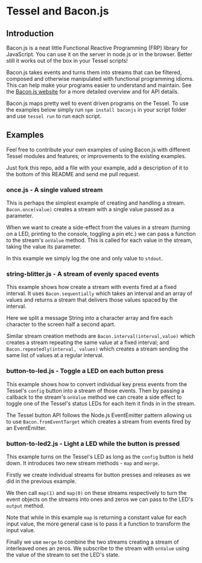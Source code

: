 # Tessel and Bacon.js

## Introduction

Bacon.js is a neat little Functional Reactive Programming (FRP) library for
JavaScript. You can use it on the server in node.js or in the browser. Better still it works
out of the box in your Tessel scripts!

Bacon.js takes events and turns them into streams that can be filtered, composed and otherwise
manipulated with functional programming idioms. This can help make your programs easier to understand and maintain. See the [Bacon.js website](http://baconjs.github.io/) for a more detailed overview and for API details.

Bacon.js maps pretty well to event driven programs on the Tessel. To use the examples below simply run `npm install baconjs` in your script folder and use `tessel run` to run each script.

## Examples

Feel free to contribute your own examples of using Bacon.js with different Tessel modules and features; or improvements to the existing examples.

Just fork this repo, add a file with your example, add a description of it to the bottom of this README and send me
pull request.

### once.js - A single valued stream

This is perhaps the simplest example of creating and handling a stream. `Bacon.once(value)` creates a stream with a single value passed as a parameter.

When we want to create a side-effect from the values in a stream (turning on a LED, printing to the console, toggling a pin etc.) we can pass a function to the stream's `onValue` method. This is called for each value in the stream, taking the value its parameter.

In this example we simply log the one and only value to `stdout`.

### string-blitter.js - A stream of evenly spaced events

This example shows how create a stream with events fired at a fixed interval. It uses `Bacon.sequentially` which takes an interval and an array of values and returns a stream that delivers those values spaced by the interval.

Here we split a message String into a character array and fire each character to the screen half a second apart.

Similar stream creation methods are `Bacon.interval(interval,value)` which creates a stream repeating the same value at a fixed interval; and `Bacon.repeatedly(interval, values)` which creates a stream sending the same list of values at a regular interval.

### button-to-led.js - Toggle a LED on each button press

This example shows how to convert individual key press events from the Tessel's `config` button into a stream of those events. Then by passing a callback to the stream's `onValue` method we can create a side effect to toggle one of the Tessel's status LEDs for each item it finds in in the stream.

The Tessel button API follows the Node.js EventEmitter pattern allowing us to use `Bacon.fromEventTarget` which creates a stream from events fired by an EventEmitter.

### button-to-led2.js - Light a LED while the button is pressed

This example turns on the Tessel's LED as long as the `config` button is held down. It introduces two new stream methods - `map` and `merge`.

Firstly we create individual streams for button presses and releases as we did in the previous example. 

We then call `map(1)` and `map(0)` on these streams respectively to turn the event objects on the streams into ones and zeros we can pass to the LED's `output` method.

Note that while in this example `map` is returning a constant value for each input value, the more general case is to pass it a function to transform the input value.

Finally we use `merge` to combine the two streams creating a stream of interleaved ones an zeros. We subscribe to the stream with `onValue` using the value of the stream to set the LED's state.

